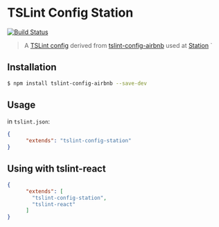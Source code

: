 TSLint Config Station
=====================

[![Build Status](https://travis-ci.com/getstation/tslint-config-station.svg?branch=master)](https://travis-ci.com/getstation/tslint-config-station)

> A [TSLint config](https://palantir.github.io/tslint/usage/configuration/) derived from [tslint-config-airbnb](https://github.com/progre/tslint-config-airbnb) used at [Station](https://getstation.com)
`
## Installation
```bash
$ npm install tslint-config-airbnb --save-dev
```

## Usage
in `tslint.json`:

```json
{
      "extends": "tslint-config-station"
}
```

## Using with tslint-react
```json
{
      "extends": [
        "tslint-config-station",
        "tslint-react"
      ]
}
```


